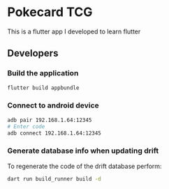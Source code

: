 # Pokecard TCG

This is a flutter app I developed to learn flutter

## Developers

### Build the application

```bash
flutter build appbundle
```

### Connect to android device

```bash
adb pair 192.168.1.64:12345
# Enter code
adb connect 192.168.1.64:12345
```

### Generate database info when updating drift

To regenerate the code of the drift database perform:

```bash
dart run build_runner build -d
```
